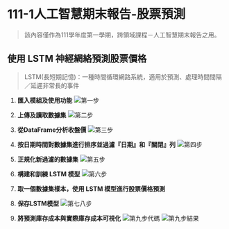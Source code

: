 # 111-1人工智慧期末報告-股票預測

> 該內容僅作為111學年度第一學期，跨領域課程－人工智慧期末報告之用。
> 
## 使用 LSTM 神經網絡預測股票價格

> LSTM(長短期記憶)：一種時間循環網路系統，適用於預測、處理時間間隔／延遲非常長的事件
>
1.  **匯入模組及使用功能**
![第一步](https://github.com/sally-1102/sally-1102.github.io/blob/main/%E7%AC%AC%E4%B8%80%E6%AD%A5.jpg)

2.  **上傳及讀取數據集**
![第二步](https://github.com/sally-1102/sally-1102.github.io/blob/main/%E7%AC%AC%E4%BA%8C%E6%AD%A5.jpg)

3.  **從DataFrame分析收盤價**
![第三步](https://github.com/sally-1102/sally-1102.github.io/blob/main/%E7%AC%AC%E4%B8%89%E6%AD%A5.jpg)

4.  **按日期時間對數據集進行排序並過濾『日期』和『關閉』列**
![第四步](https://github.com/sally-1102/sally-1102.github.io/blob/main/%E7%AC%AC%E5%9B%9B%E6%AD%A5.jpg)

5.  **正規化新過濾的數據集**
![第五步](https://github.com/sally-1102/sally-1102.github.io/blob/main/%E7%AC%AC%E4%BA%94%E6%AD%A5.jpg)

6.  **構建和訓練 LSTM 模型**
![第六步](https://github.com/sally-1102/sally-1102.github.io/blob/main/%E7%AC%AC%E5%85%AD%E6%AD%A5.jpg)

7.  **取一個數據集樣本，使用 LSTM 模型進行股票價格預測**
8.  **保存LSTM模型**
![第七八步](https://github.com/sally-1102/sally-1102.github.io/blob/main/%E7%AC%AC%E4%B8%83%E5%85%AB%E6%AD%A5.jpg)

9.  **將預測庫存成本與實際庫存成本可視化**
![第九步代碼](https://github.com/sally-1102/sally-1102.github.io/blob/main/%E7%AC%AC%E4%B9%9D%E6%AD%A5%E4%BB%A3%E7%A2%BC.jpg)
![第九步結果](https://github.com/sally-1102/sally-1102.github.io/blob/main/%E7%AC%AC%E4%B9%9D%E6%AD%A5%E7%B5%90%E6%9E%9C.jpg)

